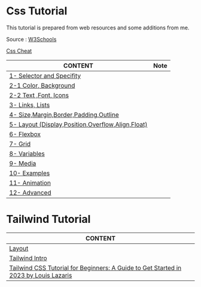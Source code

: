 # Css Tutorial

This tutorial is prepared from web resources and some additions from me.

Source : [W3Schools]()

[Css Cheat](./css-cheat.md)

CONTENT | Note |
--- | --- |
[1- Selector and Specifity](./css-intro-01-Selector-Specifity.md) |
[2-1 Color, Background](./css-intro-02-1-Color.md) |
[2-2 Text ,Font, Icons](./css-intro-02-2-Text.md) |
[3- Links, Lists ](./css-intro-03-Links-Lists.md) |
[4- Size,Margin,Border,Padding,Outline](./css-intro-04-Size.md) |
[5- Layout (Display,Position,Overflow,Align,Float)](./css-intro-05-Layout.md) |
[6- Flexbox](./css-intro-06-Flexbox.md) |
[7- Grid](./css-intro-07-Grid.md) |
[8- Variables](./css-intro-08-Variables.md) |
[9- Media](./css-intro-09-media.md) |
[10- Examples](./css-intro-10-Examples.md) |
[11- Animation](./css-intro-11-Animation.md) |
[12- Advanced](./css-intro-12-Advanced.md) |

# Tailwind Tutorial

CONTENT |
--- |
[Layout](./tw-layout.md) |
[Tailwind Intro](./tailwind-intro.md) |
[Tailwind CSS Tutorial for Beginners: A Guide to Get Started in 2023 by Louis Lazaris](./tailwind-article1.md) |
